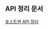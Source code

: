 ## API 정리 문서
<a href="https://documenter.getpostman.com/view/43231120/2sB2qZDMZA#587db9ee-16f6-470b-980e-10109efadcee">포스트맨 API 정리</a>
